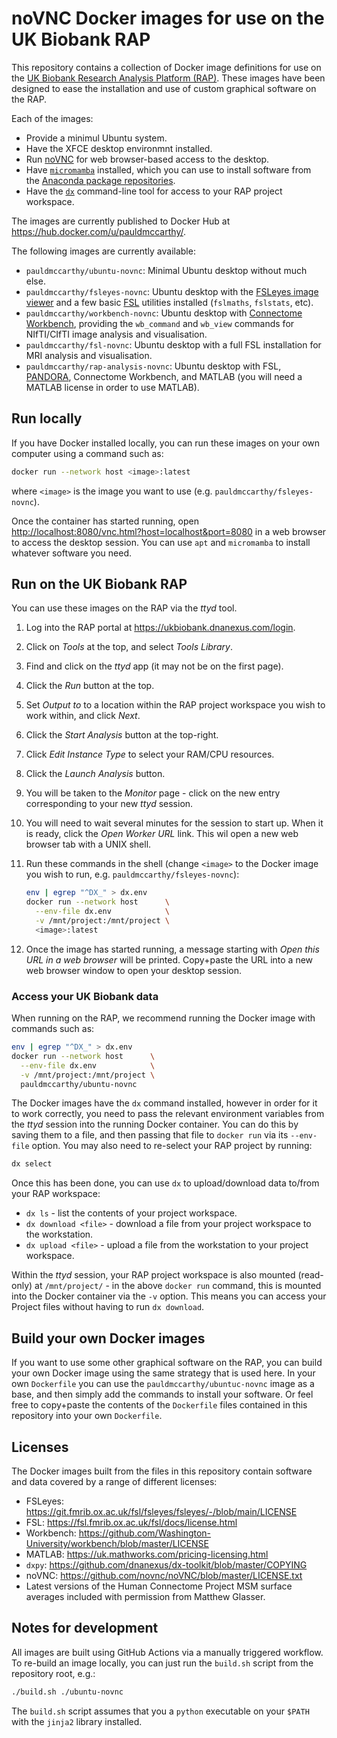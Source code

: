 # noVNC Docker images for use on the UK Biobank RAP

This repository contains a collection of Docker image definitions for use on the [UK Biobank Research Analysis Platform (RAP)](https://www.ukbiobank.ac.uk/use-our-data/research-analysis-platform/). These images have been designed to ease the installation and use of custom graphical software on the RAP.

Each of the images:

 - Provide a minimul Ubuntu system.
 - Have the XFCE desktop environmnt installed.
 - Run [noVNC](https://github.com/novnc/noVNC/) for web browser-based access to the desktop.
 - Have [`micromamba`](https://mamba.readthedocs.io/en/latest/user_guide/micromamba.html) installed, which you can use to install software from the [Anaconda package repositories](https://anaconda.org/).
 - Have the [`dx`](https://documentation.dnanexus.com/user/helpstrings-of-sdk-command-line-utilities) command-line tool for access to your RAP project workspace.

The images are currently published to Docker Hub at <https://hub.docker.com/u/pauldmccarthy/>.

The following images are currently available:
 - `pauldmccarthy/ubuntu-novnc`: Minimal Ubuntu desktop without much else.
 - `pauldmccarthy/fsleyes-novnc`: Ubuntu desktop with the [FSLeyes image viewer](https://fsl.fmrib.ox.ac.uk/fsl/docs/utilities/fsleyes.html) and a few basic [FSL](https://fsl.fmrib.ox.ac.uk/fsl/docs/) utilities installed (`fslmaths`, `fslstats`, etc).
 - `pauldmccarthy/workbench-novnc`: Ubuntu desktop with [Connectome Workbench](https://humanconnectome.org/software/connectome-workbench), providing the `wb_command` and `wb_view` commands for NIfTI/CIfTI image analysis and visualisation.
 - `pauldmccarthy/fsl-novnc`: Ubuntu desktop with a full FSL installation for MRI analysis and visualisation.
 - `pauldmccarthy/rap-analysis-novnc`: Ubuntu desktop with FSL, [PANDORA](https://biobank.ndph.ox.ac.uk/ukb/label.cgi?id=539), Connectome Workbench, and MATLAB (you will need a MATLAB license in order to use MATLAB).


## Run locally

If you have Docker installed locally, you can run these images on your own computer using a command such as:

```bash
docker run --network host <image>:latest
```

where `<image>` is the image you want to use (e.g. `pauldmccarthy/fsleyes-novnc`).

Once the container has started running, open <http://localhost:8080/vnc.html?host=localhost&port=8080> in a web browser to access the desktop session. You can use `apt` and `micromamba` to install whatever software you need.


## Run on the UK Biobank RAP

You can use these images on the RAP via the _ttyd_ tool.

1.  Log into the RAP portal at <https://ukbiobank.dnanexus.com/login>.

2.  Click on _Tools_  at the top, and select _Tools Library_.

3.  Find and click on the _ttyd_ app (it may not be on the first page).

4.  Click the  _Run_ button at the top.

5.  Set _Output to_ to a location within the RAP project workspace you wish to work within, and click _Next_.

6.  Click the _Start Analysis_ button at the top-right.

7.  Click _Edit Instance Type_ to select your RAM/CPU resources.

8.  Click the _Launch Analysis_ button.

9.  You will be taken to the _Monitor_ page - click on the new entry corresponding to your new _ttyd_ session.

10. You will need to wait several minutes for the session to start up. When it is ready, click the _Open Worker URL_ link. This wil open a new web browser tab with a UNIX shell.

11. Run these commands in the shell (change `<image>` to the Docker image you wish to run, e.g. `pauldmccarthy/fsleyes-novnc`):
    ```bash
    env | egrep "^DX_" > dx.env
    docker run --network host      \
      --env-file dx.env            \
      -v /mnt/project:/mnt/project \
      <image>:latest
    ```

12. Once the image has started running, a message starting with _Open this URL in a web browser_ will be printed. Copy+paste the URL into a new web browser window to open your desktop session.

### Access your UK Biobank data

When running on the RAP, we recommend running the Docker image with commands such as:

```bash
env | egrep "^DX_" > dx.env
docker run --network host      \
  --env-file dx.env            \
  -v /mnt/project:/mnt/project \
  pauldmccarthy/ubuntu-novnc
```

The Docker images have the `dx` command installed, however in order for it to work correctly, you need to pass the relevant environment variables from the _ttyd_ session into the running Docker container. You can do this by saving them to a file, and then passing that file to `docker run` via its `--env-file` option. You may also need to re-select your RAP project by running:

```bash
dx select
```

Once this has been done, you can use `dx` to upload/download data to/from your RAP workspace:

 - `dx ls` - list the contents of your project workspace.
 - `dx download <file>` - download a file from your project workspace to the workstation.
 - `dx upload <file>` - upload a file from the workstation to your project workspace.

Within the _ttyd_ session, your RAP project workspace is also mounted (read-only) at `/mnt/project/` - in the above `docker run` command, this is mounted into the Docker container via the `-v` option. This means you can access your Project files without having to run `dx download`.


## Build your own Docker images


If you want to use some other graphical software on the RAP, you can build your own Docker image using the same strategy that is used here. In your own `Dockerfile` you can use the `pauldmccarthy/ubuntuc-novnc` image as a base, and then simply add the commands to install your software. Or feel free to copy+paste the contents of the `Dockerfile` files contained in this repository into your own `Dockerfile`.


## Licenses


The Docker images built from the files in this repository contain software and data covered by a range of different licenses:

 - FSLeyes: https://git.fmrib.ox.ac.uk/fsl/fsleyes/fsleyes/-/blob/main/LICENSE
 - FSL: https://fsl.fmrib.ox.ac.uk/fsl/docs/license.html
 - Workbench: https://github.com/Washington-University/workbench/blob/master/LICENSE
 - MATLAB: https://uk.mathworks.com/pricing-licensing.html
 - `dxpy`: https://github.com/dnanexus/dx-toolkit/blob/master/COPYING
 - noVNC: https://github.com/novnc/noVNC/blob/master/LICENSE.txt
 - Latest versions of the Human Connectome Project MSM surface averages included with permission from Matthew Glasser.


## Notes for development

All images are built using GitHub Actions via a manually triggered workflow.
To re-build an image locally, you can just run the `build.sh` script from the repository root, e.g.:

```bash
./build.sh ./ubuntu-novnc
```

The `build.sh` script assumes that you a `python` executable on your `$PATH` with the `jinja2` library installed.
